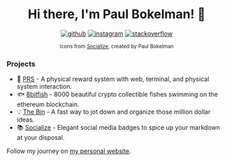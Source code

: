 <h1 align="center">Hi there, I'm Paul Bokelman! 👋</h1>

<p align="center">
  <span><a href="https://github.com/paul-bokelman"><img src="https://socialize-md.vercel.app/api/badge/github" alt="github" /></a></span>
  <span><a href="https://www.instagram.com/paul.bokelman/"><img src="https://socialize-md.vercel.app/api/badge/instagram" alt="instagram" /></a></span>
  <span><a href="https://stackoverflow.com/users/14832835/storm"><img src="https://socialize-md.vercel.app/api/badge/stackoverflow" alt="stackoverflow" /></a></span>
</p>

<p align="center"><sub>Icons from <a href="https://socialize-md.vercel.app/">Socialize</a>, created by Paul Bokelman</sub></p>

### Projects 

- 🎁 [PRS](https://github.com/prs) - A physical reward system with web, terminal, and physical system interaction.
- 🐟 [8bitfish](https://github.com/8bitfish) - 8000 beautiful crypto collectible fishes swimming on the ethereum blockchain.
- 💡 [The Bin](https://github.com/paul-bokelman/the-bin) - A fast way to jot down and organize those million dollar ideas.
- 📚 [Socialize](https://github.com/paul-bokelman/socialize) - Elegant social media badges to spice up your markdown at your disposal.

Follow my journey on [my personal website](https://www.pab.dev/).
